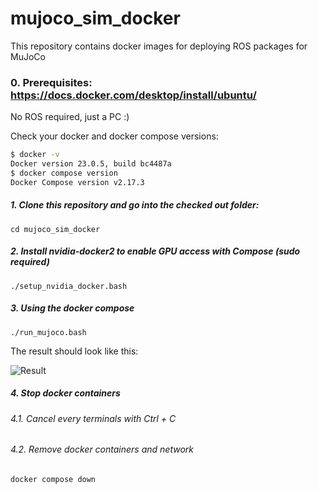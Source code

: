 # mujoco_sim_docker

This repository contains docker images for deploying ROS packages for MuJoCo

### 0. Prerequisites: https://docs.docker.com/desktop/install/ubuntu/

No ROS required, just a PC :)

Check your docker and docker compose versions:

```bash
$ docker -v
Docker version 23.0.5, build bc4487a
$ docker compose version
Docker Compose version v2.17.3
```

##### 1. Clone this repository and go into the checked out folder:

```
cd mujoco_sim_docker
```

##### 2. Install nvidia-docker2 to enable GPU access with Compose (sudo required)

```
./setup_nvidia_docker.bash
```

##### 3. Using the docker compose

```
./run_mujoco.bash
```

The result should look like this:

![Result](https://github.com/HoangGiang93/mujoco_sim_docker/assets/64316740/34154b23-2628-41e3-b01a-bdd43585263c)

##### 4. Stop docker containers

###### 4.1. Cancel every terminals with Ctrl + C

###### 4.2. Remove docker containers and network

```
docker compose down
```
